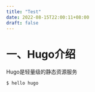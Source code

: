```yaml
---
title: "Test"
date: 2022-08-15T22:00:11+08:00
draft: false
---
```


# 一、Hugo介绍
Hugo是轻量级的静态资源服务
```shell
$ hello hugo
```
